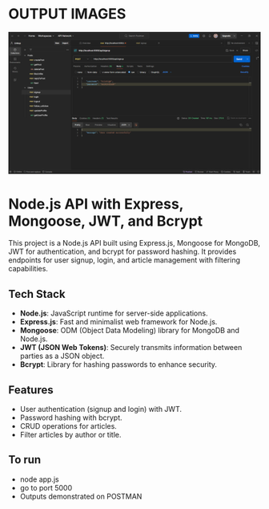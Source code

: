 # OUTPUT IMAGES
![op1](1.png)
# Node.js API with Express, Mongoose, JWT, and Bcrypt

This project is a Node.js API built using Express.js, Mongoose for MongoDB, JWT for authentication, and bcrypt for password hashing. It provides endpoints for user signup, login, and article management with filtering capabilities.

## Tech Stack

- **Node.js**: JavaScript runtime for server-side applications.
- **Express.js**: Fast and minimalist web framework for Node.js.
- **Mongoose**: ODM (Object Data Modeling) library for MongoDB and Node.js.
- **JWT (JSON Web Tokens)**: Securely transmits information between parties as a JSON object.
- **Bcrypt**: Library for hashing passwords to enhance security.

## Features

- User authentication (signup and login) with JWT.
- Password hashing with bcrypt.
- CRUD operations for articles.
- Filter articles by author or title.

## To run
- node app.js
- go to port 5000
- Outputs demonstrated on POSTMAN

